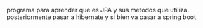 programa para aprender que es JPA y sus metodos que utiliza.
posteriormente pasar a hibernate y si bien va pasar a spring boot
